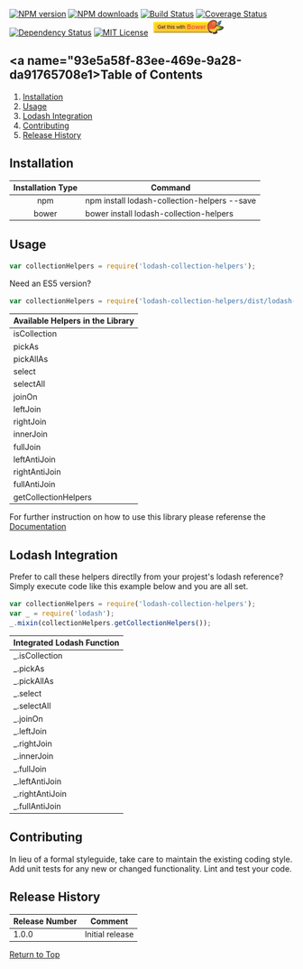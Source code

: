 [![NPM version](http://img.shields.io/npm/v/lodash-collection-helpers.svg?style=flat)][npm-url] [![NPM downloads](http://img.shields.io/npm/dm/lodash-collection-helpers.svg?style=flat)][npm-url] [![Build Status](https://travis-ci.org/JSystemsTech/lodash-collection-helpers.svg?branch=master)][travis-url] [![Coverage Status](https://coveralls.io/repos/github/JSystemsTech/lodash-collection-helpers/badge.svg?branch=master)][coverage-url] [![Dependency Status](https://david-dm.org/JSystemsTech/lodash-collection-helpers.svg?style=flat)][dependencies-url] [![MIT License](http://img.shields.io/badge/license-MIT-blue.svg?style=flat)][license-url] <a href="https://github.com/JSystemsTech/lodash-collection-helpers#README"><img src="https://github.com/JSystemsTech/lodash-collection-helpers/raw/v1-0-0-dev/gulpCustomPlugins/customBadges/bower-badge.png" alt="Bower Package" height="30" width="130"></a>
## <a name="93e5a58f-83ee-469e-9a28-da91765708e1></a>Table of Contents
1. [Installation](#1efb7929-85f6-4b06-b5eb-c4b5119e9bee)
2. [Usage](#e0b8afa7-8cf2-439e-a21d-92abb680ae70)
3. [Lodash Integration](#413db51a-3b6c-4ab4-b442-36547e8441da)
4. [Contributing](#e6cda5bb-38ed-4463-8a37-04f1fd750425)
5. [Release History](#9549d703-2abd-4432-9ef9-b9569102ee2f)

## <a name="1efb7929-85f6-4b06-b5eb-c4b5119e9bee"></a>Installation
| Installation Type | Command |
| :----: | ---- |
| npm | npm install lodash-collection-helpers --save |
| bower | bower install lodash-collection-helpers |

## <a name="e0b8afa7-8cf2-439e-a21d-92abb680ae70"></a>Usage
``` javascript
var collectionHelpers = require('lodash-collection-helpers');
```

Need an ES5 version?

``` javascript
var collectionHelpers = require('lodash-collection-helpers/dist/lodash-collection-helpers-es2015');
```

| Available Helpers in the Library |
| ---- |
| isCollection |
| pickAs |
| pickAllAs |
| select |
| selectAll |
| joinOn |
| leftJoin |
| rightJoin |
| innerJoin |
| fullJoin |
| leftAntiJoin |
| rightAntiJoin |
| fullAntiJoin |
| getCollectionHelpers |

For further instruction on how to use this library please referense the [Documentation][documentation-url]

## <a name="413db51a-3b6c-4ab4-b442-36547e8441da"></a>Lodash Integration
Prefer to call these helpers directlly from your projest's lodash reference?
Simply execute code like this example below and you are all set.

``` javascript
var collectionHelpers = require('lodash-collection-helpers');
var _ = require('lodash');
_.mixin(collectionHelpers.getCollectionHelpers());
```

| Integrated Lodash Function |
| ---- |
| _.isCollection |
| _.pickAs |
| _.pickAllAs |
| _.select |
| _.selectAll |
| _.joinOn |
| _.leftJoin |
| _.rightJoin |
| _.innerJoin |
| _.fullJoin |
| _.leftAntiJoin |
| _.rightAntiJoin |
| _.fullAntiJoin |

## <a name="e6cda5bb-38ed-4463-8a37-04f1fd750425"></a>Contributing
In lieu of a formal styleguide, take care to maintain the existing coding style.
Add unit tests for any new or changed functionality. Lint and test your code.

## <a name="9549d703-2abd-4432-9ef9-b9569102ee2f"></a>Release History
| Release Number | Comment |
| ---- | ---- |
| 1.0.0 | Initial release |

[Return to Top](#93e5a58f-83ee-469e-9a28-da91765708e1)

[license-url]: LICENSE
[npm-url]: https://www.npmjs.com/package/lodash-collection-helpers
[travis-url]: https://travis-ci.org/JSystemsTech/lodash-collection-helpers?branch=master
[dependencies-url]: https://david-dm.org/JSystemsTech/lodash-collection-helpers
[coverage-url]: https://coveralls.io/repos/github/JSystemsTech/lodash-collection-helpers?branch=master
[documentation-url]: https://github.com/JSystemsTech/lodash-collection-helpers/blob/v1-0-0-devDOCUMENTATION.md